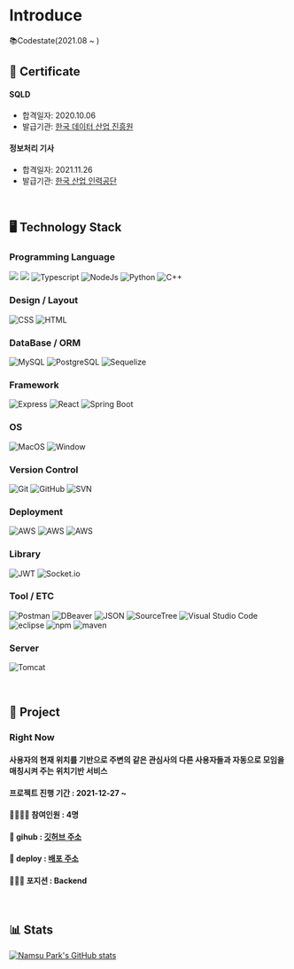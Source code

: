# Introduce

📚Codestate(2021.08 ~ )

## 📄 Certificate

#### SQLD
* 합격일자: 2020.10.06
* 발급기관: [한국 데이터 산업 진흥원](https://www.dataq.or.kr/www/main.do)
#### 정보처리 기사
* 합격일자: 2021.11.26
* 발급기관: [한국 산업 인력공단](https://www.hrdkorea.or.kr/)

<br>

## 🖥 Technology Stack

### Programming Language

<img src="https://img.shields.io/badge/JAVA-007396?style=for-the-badge&logo=java&logoColor=white"> <img src="https://img.shields.io/badge/javascript-F7DF1E?style=for-the-badge&logo=javascript&logoColor=black"> ![Typescript](https://img.shields.io/badge/Typescript-3178C6.svg?&style=for-the-badge&logo=typescript&logoColor=white) <img alt="NodeJs" src ="https://img.shields.io/badge/NodeJs-green.svg?&style=for-the-badge&logo=nodedotjs&logoColor=white"/> <img alt="Python" src ="https://img.shields.io/badge/Python-3776AB.svg?&style=for-the-badge&logo=Python&logoColor=white"/> ![C++](https://img.shields.io/badge/C++-00599C.svg?&style=for-the-badge&logo=c%2B%2B&logoColor=white)

### Design / Layout
![CSS](https://img.shields.io/badge/CSS-1572B6?style=for-the-badge&logo=css3&logoColor=white) ![HTML](https://img.shields.io/badge/HTML-E34F26?style=for-the-badge&logo=html5&logoColor=white)

### DataBase / ORM

![MySQL](https://img.shields.io/badge/MySQL-00000F?style=for-the-badge&logo=MySQL&logoColor=white) ![PostgreSQL](https://img.shields.io/badge/PostgreSQL-316192?style=for-the-badge&logo=postgresql&logoColor=white) ![Sequelize](https://img.shields.io/badge/Sequelize-52B0E7?style=for-the-badge&logo=sequelize&logoColor=white)

### Framework

<img alt="Express" src="https://img.shields.io/badge/Express-404D59?style=for-the-badge&logo=express&logoColor=white" /> <img alt="React" src="https://img.shields.io/badge/React-20232A?style=for-the-badge&logo=react&logoColor=61DAFB" /> ![Spring Boot](https://img.shields.io/badge/Spring_Boot-6DB33F?style=for-the-badge&logo=spring-boot&logoColor=white)

### OS

![MacOS](https://img.shields.io/badge/MacOS-000000?style=for-the-badge&logo=macos&logoColor=white) ![Window](https://img.shields.io/badge/Window-0078D6?style=for-the-badge&logo=windows&logoColor=white)

### Version Control

![Git](https://img.shields.io/badge/Git-F05032?style=for-the-badge&logo=git&logoColor=white) ![GitHub](https://img.shields.io/badge/GitHub-100000?style=for-the-badge&logo=github&logoColor=white) ![SVN](https://img.shields.io/badge/SVN-809CC9?style=for-the-badge&logo=subversion&logoColor=white)

### Deployment

<img alt="AWS" src="https://img.shields.io/badge/EC2-232F3E?style=for-the-badge&logo=amazon-aws&logoColor=white" /> <img alt="AWS" src="https://img.shields.io/badge/RDS-232F3E?style=for-the-badge&logo=amazon-aws&logoColor=white" /> <img alt="AWS" src="https://img.shields.io/badge/S3-232F3E?style=for-the-badge&logo=amazon-aws&logoColor=white" />

### Library

<img alt="JWT" src="https://img.shields.io/badge/jwt-232F3E?style=for-the-badge&logo=json-web-tokens&logoColor=white" /> <img alt="Socket.io" src="https://img.shields.io/badge/Socket.io-010101?style=for-the-badge&logo=socket.io&logoColor=white" /> 


### Tool / ETC

<img alt="Postman" src="https://img.shields.io/badge/Postman-FF6C37?style=for-the-badge&logo=postman&logoColor=white" /> <img alt="DBeaver" src="https://img.shields.io/badge/DBeaver-41454A?style=for-the-badge&logoColor=white" />  ![JSON](https://img.shields.io/badge/JSON-000000?style=for-the-badge&logo=json&logoColor=##00CBEC) ![SourceTree](https://img.shields.io/badge/SourceTree-00CBEC?style=for-the-badge&logo=sourcetree&logoColor=#00CBEC) ![Visual Studio Code](https://img.shields.io/badge/VSCode-007ACC?style=for-the-badge&logo=visual-studio-code&logoColor=#00CBEC) ![eclipse](https://img.shields.io/badge/eclipse-2C2255?style=for-the-badge&logo=eclipse-ide&logoColor=#00CBEC) ![npm](https://img.shields.io/badge/npm-CB3837?style=for-the-badge&logo=npm&logoColor=#00CBEC) ![maven](https://img.shields.io/badge/maven-C71A36?style=for-the-badge&logo=apache-maven&logoColor=#00CBEC)

### Server

![Tomcat](https://img.shields.io/badge/Tomcat-F8DC75?style=for-the-badge&logo=apachetomcat&logoColor=black)

<br>

## 📑 Project

### Right Now

#### 사용자의 현재 위치를 기반으로 주변의 같은 관심사의 다른 사용자들과 자동으로 모임을 매칭시켜 주는 위치기반 서비스

#### 프로젝트 진행 기간 : 2021-12-27 ~ 

#### 👨‍👨‍👧‍👧 참여인원 : 4명

#### 📁 gihub : [깃허브 주소](https://github.com/codestates/rightnow)

#### 📂 deploy : [배포 주소]()

#### 🧑🏻‍💻 포지션 : Backend

<br>

## 📊 Stats
[![Namsu Park's GitHub stats](https://github-readme-stats.vercel.app/api?username=PARKNAMSU&theme=radical)](https://github.com/anuraghazra/github-readme-stats)

<!--
**PARKNAMSU/PARKNAMSU** is a ✨ _special_ ✨ repository because its `README.md` (this file) appears on your GitHub profile.

Here are some ideas to get you started:

- 🔭 I’m currently working on ...
- 🌱 I’m currently learning ...
- 👯 I’m looking to collaborate on ...
- 🤔 I’m looking for help with ...
- 💬 Ask me about ...
- 📫 How to reach me: ...
- 😄 Pronouns: ...
- ⚡ Fun fact: ...
-->
